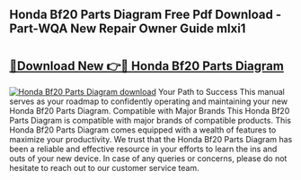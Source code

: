 ## Honda Bf20 Parts Diagram Free Pdf Download - Part-WQA New Repair Owner Guide mlxi1

# <h2><a href="http://dfnhfoi.blite.top/?on=Honda+Bf20+Parts+Diagram">🔗Download New 👉🔴 Honda Bf20 Parts Diagram</a></h2>

[![Honda Bf20 Parts Diagram download](https://i.imgur.com/lujVjoI.png)](http://dfnhfoi.blite.top/?on=Honda+Bf20+Parts+Diagram)
Your Path to Success This manual serves as your roadmap to confidently operating and maintaining your new Honda Bf20 Parts Diagram. Compatible with Major Brands This Honda Bf20 Parts Diagram is compatible with major brands of compatible products. This Honda Bf20 Parts Diagram comes equipped with a wealth of features to maximize your productivity. We trust that the Honda Bf20 Parts Diagram has been a reliable and effective resource in your efforts to learn the ins and outs of your new device. In case of any queries or concerns, please do not hesitate to reach out to our customer service team.
